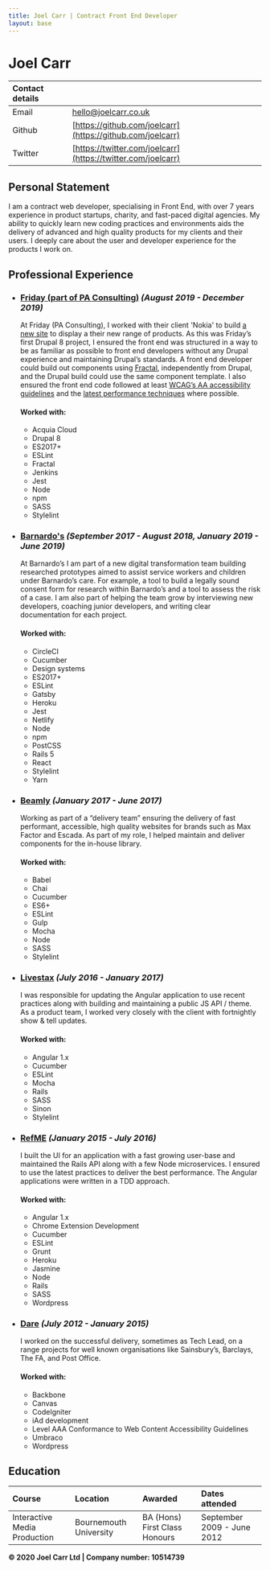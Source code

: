```yaml
---
title: Joel Carr | Contract Front End Developer
layout: base
---
```


# Joel Carr

| Contact details |                                                              |
| :-------------- | ------------------------------------------------------------ |
| Email           | [hello@joelcarr.co.uk](mailto:hello@joelcarr.co.uk)          |
| Github          | [https://github.com/joelcarr](https://github.com/joelcarr)   |
| Twitter         | [https://twitter.com/joelcarr](https://twitter.com/joelcarr) |

## Personal Statement

I am a contract web developer, specialising in Front End, with over 7 years experience in product startups, charity, and fast-paced digital agencies. My ability to quickly learn new coding practices and environments aids the delivery of advanced and high quality products for my clients and their users. I deeply care about the user and developer experience for the products I work on.

## Professional Experience

- ### [Friday (part of PA Consulting)](https://wearefriday.com/) _(August 2019 - December 2019)_

  At Friday (PA Consulting), I worked with their client 'Nokia' to build [a new site](https://www.nokia.com/shop) to display a their new range of products. As this was Friday’s first Drupal 8 project, I ensured the front end was structured in a way to be as familiar as possible to front end developers without any Drupal experience and maintaining Drupal’s standards. A front end developer could build out components using [Fractal](https://fractal.build/), independently from Drupal, and the Drupal build could use the same component template. I also ensured the front end code followed at least [WCAG’s AA accessibility guidelines](https://www.w3.org/TR/WCAG21/) and the [latest performance techniques](https://www.smashingmagazine.com/2020/01/front-end-performance-checklist-2020-pdf-pages/#assets-optimizations) where possible.

  #### Worked with:

  - Acquia Cloud
  - Drupal 8
  - ES2017+
  - ESLint
  - Fractal
  - Jenkins
  - Jest
  - Node
  - npm
  - SASS
  - Stylelint

- ### [Barnardo's](https://www.barnardos.org.uk/) _(September 2017 - August 2018, January 2019 - June 2019)_

  At Barnardo’s I am part of a new digital transformation team building researched prototypes aimed to assist service workers and children under Barnardo’s care. For example, a tool to build a legally sound consent form for research within Barnardo’s and a tool to assess the risk of a case. I am also part of helping the team grow by interviewing new developers, coaching junior developers, and writing clear documentation for each project.

  #### Worked with:

  - CircleCI
  - Cucumber
  - Design systems
  - ES2017+
  - ESLint
  - Gatsby
  - Heroku
  - Jest
  - Netlify
  - Node
  - npm
  - PostCSS
  - Rails 5
  - React
  - Stylelint
  - Yarn

- ### [Beamly](https://www.beamly.com/) _(January 2017 - June 2017)_

  Working as part of a “delivery team” ensuring the delivery of fast performant, accessible, high quality websites for brands such as Max Factor and Escada. As part of my role, I helped maintain and deliver components for the in-house library.

  #### Worked with:

  - Babel
  - Chai
  - Cucumber
  - ES6+
  - ESLint
  - Gulp
  - Mocha
  - Node
  - SASS
  - Stylelint

- ### [Livestax](https://www.livestax.com/) _(July 2016 - January 2017)_

  I was responsible for updating the Angular application to use recent practices along with building and maintaining a public JS API / theme. As a product team, I worked very closely with the client with fortnightly show & tell updates.

  #### Worked with:

  - Angular 1.x
  - Cucumber
  - ESLint
  - Mocha
  - Rails
  - SASS
  - Sinon
  - Stylelint

- ### [RefME](https://en.wikipedia.org/wiki/RefME) _(January 2015 - July 2016)_

  I built the UI for an application with a fast growing user-base and maintained the Rails API along with a few Node microservices. I ensured to use the latest practices to deliver the best performance. The Angular applications were written in a TDD approach.

  #### Worked with:

  - Angular 1.x
  - Chrome Extension Development
  - Cucumber
  - ESLint
  - Grunt
  - Heroku
  - Jasmine
  - Node
  - Rails
  - SASS
  - Wordpress

- ### [Dare](https://thisisdare.com/) _(July 2012 - January 2015)_

  I worked on the successful delivery, sometimes as Tech Lead, on a range projects for well known organisations like Sainsbury’s, Barclays, The FA, and Post Office.

  #### Worked with:

  - Backbone
  - Canvas
  - CodeIgniter
  - iAd development
  - Level AAA Conformance to Web Content Accessibility Guidelines
  - Umbraco
  - Wordpress

## Education

| Course                       | Location               | Awarded                       | Dates attended             |
| :--------------------------- | :--------------------- | :---------------------------- | :------------------------- |
| Interactive Media Production | Bournemouth University | BA (Hons) First Class Honours | September 2009 - June 2012 |

**© 2020 Joel Carr Ltd | Company number: 10514739**
